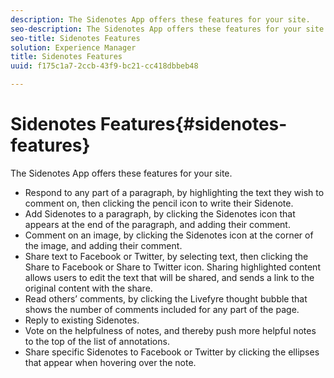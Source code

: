 ```yaml
---
description: The Sidenotes App offers these features for your site.
seo-description: The Sidenotes App offers these features for your site.
seo-title: Sidenotes Features
solution: Experience Manager
title: Sidenotes Features
uuid: f175c1a7-2ccb-43f9-bc21-cc418dbbeb48

---
```


# Sidenotes Features{#sidenotes-features}

The Sidenotes App offers these features for your site.



* Respond to any part of a paragraph, by highlighting the text they wish to comment on, then clicking the pencil icon to write their Sidenote.
* Add Sidenotes to a paragraph, by clicking the Sidenotes icon that appears at the end of the paragraph, and adding their comment.
* Comment on an image, by clicking the Sidenotes icon at the corner of the image, and adding their comment.
* Share text to Facebook or Twitter, by selecting text, then clicking the Share to Facebook or Share to Twitter icon. Sharing highlighted content allows users to edit the text that will be shared, and sends a link to the original content with the share.
* Read others’ comments, by clicking the Livefyre thought bubble that shows the number of comments included for any part of the page.
* Reply to existing Sidenotes.
* Vote on the helpfulness of notes, and thereby push more helpful notes to the top of the list of annotations.
* Share specific Sidenotes to Facebook or Twitter by clicking the ellipses that appear when hovering over the note.

